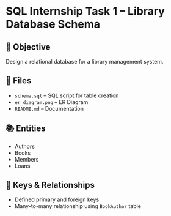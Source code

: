 
# SQL Internship Task 1 – Library Database Schema

## 📌 Objective
Design a relational database for a library management system.

## 📁 Files
- `schema.sql` – SQL script for table creation
- `er_diagram.png` – ER Diagram
- `README.md` – Documentation

## 📚 Entities
- Authors
- Books
- Members
- Loans

## 🔑 Keys & Relationships
- Defined primary and foreign keys
- Many-to-many relationship using `BookAuthor` table
